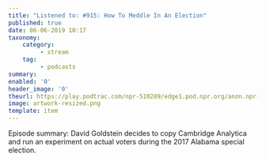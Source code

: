```yaml
---
title: "Listened to: #915: How To Meddle In An Election"
published: true
date: 06-06-2019 10:17
taxonomy:
    category:
         - stream
    tag:
         - podcasts
summary:
enabled: '0'
header_image: '0'
theurl: https://play.podtrac.com/npr-510289/edge1.pod.npr.org/anon.npr-podcasts/podcast/npr/pmoney/2019/05/20190524_pmoney_pmpod915v2-2615b4d3-49ce-4570-8e78-9a7fc34c117c.mp3?awCollectionId=510289&awEpisodeId=726536757&orgId=1&d=1397&p=510289&story=726536757&t=podcast&e=726536757&size=22315544&ft=pod&f=510289
image: artwork-resized.png
template: item
---
```

 
Episode summary: David Goldstein decides to copy Cambridge Analytica and run an experiment on actual voters during the 2017 Alabama special election.
